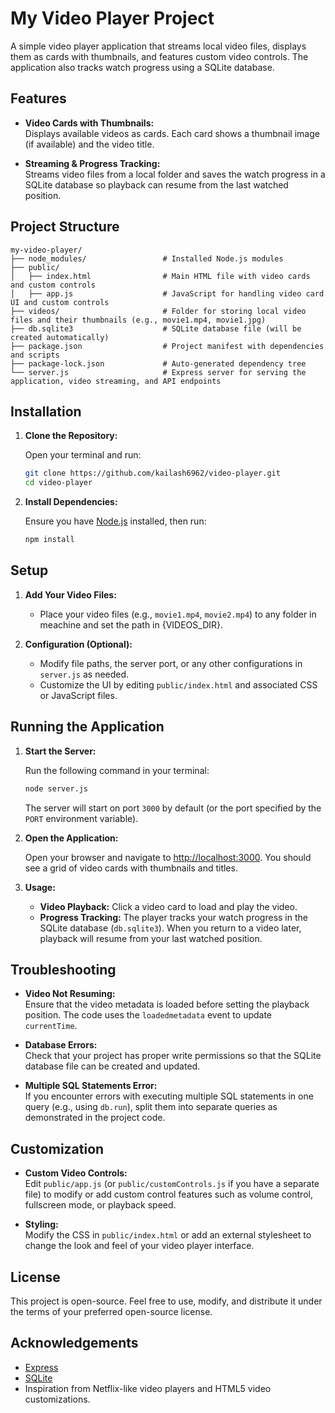 # My Video Player Project

A simple video player application that streams local video files, displays them as cards with thumbnails, and features custom video controls. The application also tracks watch progress using a SQLite database.

## Features

- **Video Cards with Thumbnails:**  
  Displays available videos as cards. Each card shows a thumbnail image (if available) and the video title.

- **Streaming & Progress Tracking:**  
  Streams video files from a local folder and saves the watch progress in a SQLite database so playback can resume from the last watched position.

## Project Structure

```
my-video-player/
├── node_modules/                 # Installed Node.js modules
├── public/
│   ├── index.html                # Main HTML file with video cards and custom controls
│   ├── app.js                    # JavaScript for handling video card UI and custom controls
├── videos/                       # Folder for storing local video files and their thumbnails (e.g., movie1.mp4, movie1.jpg)
├── db.sqlite3                    # SQLite database file (will be created automatically)
├── package.json                  # Project manifest with dependencies and scripts
├── package-lock.json             # Auto-generated dependency tree
└── server.js                     # Express server for serving the application, video streaming, and API endpoints
```

## Installation

1. **Clone the Repository:**

   Open your terminal and run:

   ```bash
   git clone https://github.com/kailash6962/video-player.git
   cd video-player
   ```

2. **Install Dependencies:**

   Ensure you have [Node.js](https://nodejs.org/) installed, then run:

   ```bash
   npm install
   ```

## Setup

1. **Add Your Video Files:**

   - Place your video files (e.g., `movie1.mp4`, `movie2.mp4`) to any folder in meachine and set the path in {VIDEOS_DIR}.

2. **Configuration (Optional):**

   - Modify file paths, the server port, or any other configurations in `server.js` as needed.
   - Customize the UI by editing `public/index.html` and associated CSS or JavaScript files.

## Running the Application

1. **Start the Server:**

   Run the following command in your terminal:

   ```bash
   node server.js
   ```

   The server will start on port `3000` by default (or the port specified by the `PORT` environment variable).

2. **Open the Application:**

   Open your browser and navigate to [http://localhost:3000](http://localhost:3000). You should see a grid of video cards with thumbnails and titles.

3. **Usage:**

   - **Video Playback:** Click a video card to load and play the video.
   - **Progress Tracking:** The player tracks your watch progress in the SQLite database (`db.sqlite3`). When you return to a video later, playback will resume from your last watched position.

## Troubleshooting

- **Video Not Resuming:**  
  Ensure that the video metadata is loaded before setting the playback position. The code uses the `loadedmetadata` event to update `currentTime`.

- **Database Errors:**  
  Check that your project has proper write permissions so that the SQLite database file can be created and updated.

- **Multiple SQL Statements Error:**  
  If you encounter errors with executing multiple SQL statements in one query (e.g., using `db.run`), split them into separate queries as demonstrated in the project code.

## Customization

- **Custom Video Controls:**  
  Edit `public/app.js` (or `public/customControls.js` if you have a separate file) to modify or add custom control features such as volume control, fullscreen mode, or playback speed.

- **Styling:**  
  Modify the CSS in `public/index.html` or add an external stylesheet to change the look and feel of your video player interface.

## License

This project is open-source. Feel free to use, modify, and distribute it under the terms of your preferred open-source license.

## Acknowledgements

- [Express](https://expressjs.com/)
- [SQLite](https://www.sqlite.org/)
- Inspiration from Netflix-like video players and HTML5 video customizations.
